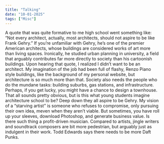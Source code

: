 ```yaml
---
title: "Talking"
date: "10-01-2025"
tags: ["Misc"]
---
```


A quote that was quite formative to me high school went something like: “Not every architect, actually, most architects, should not aspire to be like Frank Gehry.” If you’re unfamiliar with Gehry, he’s one of the premier American architects, whose buildings are considered works of art more than living spaces. Ironically, he studied urban planning in university, a field that arguably contributes far more directly to society than his cartoonish buildings. Upon hearing that quote, I realized I didn’t want to be an architect. My imagination of the job had been full of flashy, Renzo Piano style buildings, like the background of my personal website, but architecture is so much more than that. Society also needs the people who do the mundane tasks: building suburbs, gas stations, and infrastructure. Perhaps, if you get lucky, you might have a chance to design a townhouse. That all sounds pretty obvious, but is this what young students imagine architecture school to be? Deep down they all aspire to be Gehry.
My vision of a “starving artist” is someone who refuses to compromise, only pursuing their own idea, meven when they aren’t viable. But sometimes, you have roll up your sleeves, download Photoshop, and generate business value.
Is there such thing a profit-driven musician. Compared to artists, jingle writers and soundtrack composers are bit more pedestrian, but arguably just as indulgent in their work. Todd Edwards says there needs to be more Daft Punks.